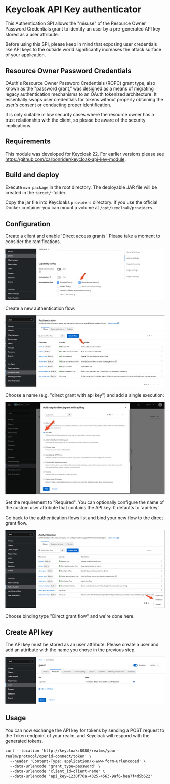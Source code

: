 # Keycloak API Key authenticator

This Authentication SPI allows the "misuse" of the Resource Owner Password Credentials grant to identify an user by 
a pre-generated API key stored as a user attribute.

Before using this SPI, please keep in mind that exposing user credentials like API keys to the outside world
significantly increases the attack surface of your application.

## Resource Owner Password Credentials

OAuth's Resource Owner Password Credentials (ROPC) grant type, also known as the "password grant," was designed as a 
means of migrating legacy authentication mechanisms to an OAuth tokenized architecture. It essentially swaps user 
credentials for tokens without properly obtaining the user's consent or conducting proper identification. 

It is only suitable in low security cases where the resource owner has a trust relationship with the client, so please 
be aware of the security implications.

## Requirements

This module was developed for Keycloak 22. For earlier versions please see https://github.com/carbonrider/keycloak-api-key-module.

## Build and deploy

Execute `mvn package` in the root directory. The deployable JAR file will be created in the `target/`-folder.

Copy the jar file into Keycloaks `providers` directory. If you use the official Docker container you can mount a volume 
at `/opt/keycloak/providers`. 

## Configuration

Create a client and enable 'Direct access grants'. Please take a moment to consider the ramifications.

![](doc/capability_config.png)

Create a new authentication flow:

![](doc/create_flow.png)

Choose a name (e.g. "direct grant with api key") and add a single execution:

![](doc/add_step.png)

Set the requirement to "Required". You can optionally configure the name of the custom user attribute
that contains the API key. It defaults to `api-key'.

Go back to the authentication flows list and bind your new flow to the direct grant flow.

![](doc/bind_flow.png)

Choose binding type "Direct grant flow" and we're done here.

## Create API key

The API key must be stored as an user attribute. Please create a user and add an attribute with the name you chose in
the previous step.

![](doc/user_attribute.png)

## Usage

You can now exchange the API key for tokens by sending a POST request to the Token endpoint of your realm, and Keycloak 
will respond with the generated tokens.

```
curl --location 'http://keycloak:8080/realms/your-realm/protocol/openid-connect/token' \
  --header 'Content-Type: application/x-www-form-urlencoded' \
  --data-urlencode 'grant_type=password' \
  --data-urlencode 'client_id=client-name' \
  --data-urlencode 'api_key=1230f76a-4325-4563-9af6-bea7f4d5b622'
```